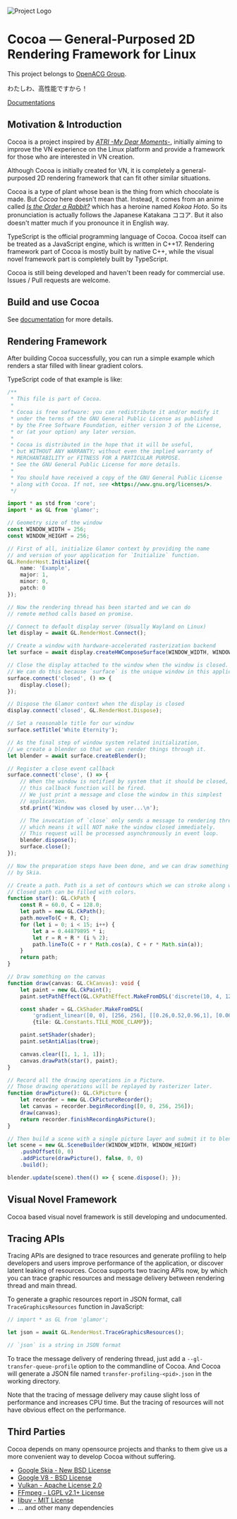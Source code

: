 ![Project Logo](./assets/project_logo.svg)
# Cocoa — General-Purposed 2D Rendering Framework for Linux
This project belongs to [OpenACG Group](https://github.com/OpenACG-Group).

わたしわ、高性能ですから！

[Documentations](https://openacg-group.github.io/)

## Motivation & Introduction
Cocoa is a project inspired by
[*ATRI -My Dear Moments-*](https://atri-mdm.com/),
initially aiming to improve the VN experience on the Linux platform and provide
a framework for those who are interested in VN creation.

Although Cocoa is initially created for VN, it is completely a
general-purposed 2D rendering framework that can fit other similar situations.

Cocoa is a type of plant whose bean is the thing from which chocolate is made.
But _Cocoa_ here doesn't mean that. Instead, it comes from an anime called
[_Is the Order a Rabbit?_](https://www.gochiusa.com/)
which has a heroine named _Kokoa Hoto_. So its pronunciation is actually follows the Japanese
Katakana ココア. But it also doesn't matter much if you pronounce it in  English way.

TypeScript is the official programming language of Cocoa. Cocoa itself can be treated
as a JavaScript engine, which is written in C++17.
Rendering framework part of Cocoa is mostly built by native C++,
while the visual novel framework part is completely built by TypeScript.

Cocoa is still being developed and haven't been ready for commercial use.
Issues / Pull requests are welcome.

## Build and use Cocoa
See [documentation](https://openacg-group.github.io) for more details.

## Rendering Framework
After building Cocoa successfully, you can run a simple example which renders a star filled with
linear gradient colors.

TypeScript code of that example is like:

```typescript
/**
 * This file is part of Cocoa.
 *
 * Cocoa is free software: you can redistribute it and/or modify it
 * under the terms of the GNU General Public License as published
 * by the Free Software Foundation, either version 3 of the License,
 * or (at your option) any later version.
 *
 * Cocoa is distributed in the hope that it will be useful,
 * but WITHOUT ANY WARRANTY; without even the implied warranty of
 * MERCHANTABILITY or FITNESS FOR A PARTICULAR PURPOSE.
 * See the GNU General Public License for more details.
 *
 * You should have received a copy of the GNU General Public License
 * along with Cocoa. If not, see <https://www.gnu.org/licenses/>.
 */

import * as std from 'core';
import * as GL from 'glamor';

// Geometry size of the window
const WINDOW_WIDTH = 256;
const WINDOW_HEIGHT = 256;

// First of all, initialize Glamor context by providing the name 
// and version of your application for `Initialize` function.
GL.RenderHost.Initialize({
    name: 'Example',
    major: 1,
    minor: 0,
    patch: 0
});

// Now the rendering thread has been started and we can do
// remote method calls based on promise.

// Connect to default display server (Usually Wayland on Linux)
let display = await GL.RenderHost.Connect();

// Create a window with hardware-accelerated rasterization backend
let surface = await display.createHWComposeSurface(WINDOW_WIDTH, WINDOW_HEIGHT);

// Close the display attached to the window when the window is closed.
// We can do this because `surface` is the unique window in this application.
surface.connect('closed', () => {
    display.close();
});

// Dispose the Glamor context when the display is closed
display.connect('closed', GL.RenderHost.Dispose);

// Set a reasonable title for our window
surface.setTitle('White Eternity');

// As the final step of window system related initialization,
// we create a blender so that we can render things through it.
let blender = await surface.createBlender();

// Register a close event callback
surface.connect('close', () => {
    // When the window is notified by system that it should be closed,
    // this callback function will be fired.
    // We just print a message and close the window in this simplest
    // application.
    std.print('Window was closed by user...\n');

    // The invocation of `close` only sends a message to rendering thread,
    // which means it will NOT make the window closed immediately.
    // This request will be processed asynchronously in event loop.
    blender.dispose();
    surface.close();
});

// Now the preparation steps have been done, and we can draw something
// by Skia.

// Create a path. Path is a set of contours which we can stroke along with.
// Closed path can be filled with colors.
function star(): GL.CkPath {
    const R = 60.0, C = 128.0;
    let path = new GL.CkPath();
    path.moveTo(C + R, C);
    for (let i = 0; i < 15; i++) {
        let a = 0.44879895 * i;
        let r = R + R * (i % 2);
        path.lineTo(C + r * Math.cos(a), C + r * Math.sin(a));
    }
    return path;
}

// Draw something on the canvas
function draw(canvas: GL.CkCanvas): void {
    let paint = new GL.CkPaint();
    paint.setPathEffect(GL.CkPathEffect.MakeFromDSL('discrete(10, 4, 12)', {}));

    const shader = GL.CkShader.MakeFromDSL(
        'gradient_linear([0, 0], [256, 256], [[0.26,0.52,0.96,1], [0.06,0.62,0.35,1]], _, %tile)',
        {tile: GL.Constants.TILE_MODE_CLAMP});

    paint.setShader(shader);
    paint.setAntiAlias(true);

    canvas.clear([1, 1, 1, 1]);
    canvas.drawPath(star(), paint);
}

// Record all the drawing operations in a Picture.
// Those drawing operations will be replayed by rasterizer later.
function drawPicture(): GL.CkPicture {
    let recorder = new GL.CkPictureRecorder();
    let canvas = recorder.beginRecording([0, 0, 256, 256]);
    draw(canvas);
    return recorder.finishRecordingAsPicture();
}

// Then build a scene with a single picture layer and submit it to blender.
let scene = new GL.SceneBuilder(WINDOW_WIDTH, WINDOW_HEIGHT)
    .pushOffset(0, 0)
    .addPicture(drawPicture(), false, 0, 0)
    .build();

blender.update(scene).then(() => { scene.dispose(); });
```

## Visual Novel Framework
Cocoa based visual novel framework is still developing and undocumented.

## Tracing APIs
Tracing APIs are designed to trace resources and generate profiling
to help developers and users improve performance of the application,
or discover latent leaking of resources. Cocoa supports two tracing APIs now,
by which you can trace graphic resources and message delivery between rendering
thread and main thread.

To generate a graphic resources report in JSON format, call `TraceGraphicsResources`
function in JavaScript:

```javascript
// import * as GL from 'glamor';

let json = await GL.RenderHost.TraceGraphicsResources();

// `json` is a string in JSON format
```

To trace the message delivery of rendering thread, just add a `--gl-transfer-queue-profile`
option to the commandline of Cocoa.
And Cocoa will generate a JSON file named `transfer-profiling-<pid>.json` in the working directory.

Note that the tracing of message delivery may cause slight loss of performance
and increases CPU time. But the tracing of resources will not have obvious effect
on the performance.

## Third Parties
Cocoa depends on many opensource projects and thanks to them give us a more convenient way
to develop Cocoa without suffering.

* [Google Skia - New BSD License](https://skia.org)
* [Google V8 - BSD License](https://v8.dev)
* [Vulkan - Apache License 2.0](https://www.vulkan.org)
* [FFmpeg - LGPL v2.1+ License](https://ffmpeg.org)
* [libuv - MIT License](https://libuv.org)
* ... and other many dependencies
